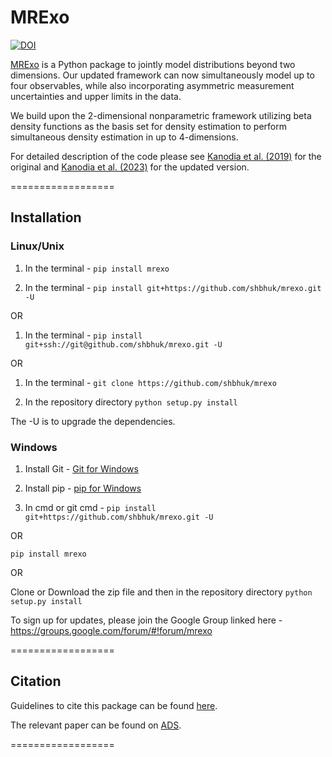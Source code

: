 # MRExo

[![DOI](https://zenodo.org/badge/DOI/10.5281/zenodo.8280169.svg)](https://doi.org/10.5281/zenodo.8280169)


[MRExo]([https://shbhuk.github.io/mrexo/](https://mrexo.readthedocs.io/en/latest/)) is a Python package to jointly model distributions beyond two dimensions.
Our updated framework can now simultaneously model up to four observables, while also incorporating asymmetric measurement uncertainties and upper limits in the data.

We build upon the 2-dimensional nonparametric framework utilizing beta density functions as the basis set for density estimation to perform simultaneous density estimation in up to 4-dimensions.

For detailed description of the code please see [Kanodia et al. (2019)](http://bit.ly/mrexo_paper) for the original and [Kanodia et al. (2023)](https://ui.adsabs.harvard.edu/abs/2023arXiv230810615K/abstract) for the updated version.


==================


## **Installation**

### Linux/Unix  

1. In the terminal - 
`pip install mrexo`

1. In the terminal - 
 `pip install git+https://github.com/shbhuk/mrexo.git -U`

OR

1. In the terminal - 
`pip install git+ssh://git@github.com/shbhuk/mrexo.git -U `

OR 

1. In the terminal - 
`git clone https://github.com/shbhuk/mrexo`

2. In the repository directory 
`python setup.py install`

The -U is to upgrade the dependencies.


### Windows 

 1. Install Git - [Git for Windows](https://git-for-windows.github.io/)

 2. Install pip - [pip for Windows](https://pip.pypa.io/en/stable/installing/)

 3. In cmd or git cmd - 
  `pip install git+https://github.com/shbhuk/mrexo.git -U`
 
 OR 
 
 `pip install mrexo`
 
 OR 
 
 Clone or Download the zip file and then in the repository directory
 `python setup.py install`
 
To sign up for updates, please join the Google Group linked here - https://groups.google.com/forum/#!forum/mrexo

================== 
 
## **Citation**

Guidelines to cite this package can be found [here](https://github.com/AASJournals/Tutorials/blob/master/Repositories/CitingRepositories.md).

The relevant paper can be found on [ADS](<https://ui.adsabs.harvard.edu/abs/2023arXiv230810615K/abstract>).

==================

